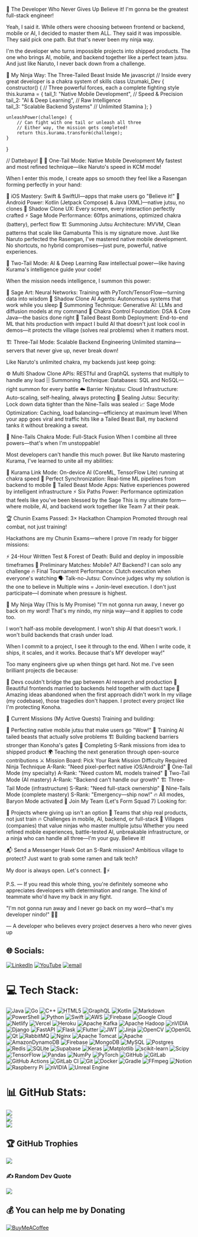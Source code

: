 🍜 The Developer Who Never Gives Up
Believe it! I'm gonna be the greatest full-stack engineer!

Yeah, I said it. While others were choosing between frontend or backend, mobile or AI, I decided to master them ALL. They said it was impossible. They said pick one path. But that's never been my ninja way.

I'm the developer who turns impossible projects into shipped products. The one who brings AI, mobile, and backend together like a perfect team jutsu. And just like Naruto, I never back down from a challenge.

🦊 My Ninja Way: The Three-Tailed Beast Inside Me
javascript
// Inside every great developer is a chakra system of skills
class Uzumaki_Dev {
    constructor() {
        // Three powerful forces, each a complete fighting style
        this.kurama = {
            tail_1: "Native Mobile Development",    // Speed & Precision
            tail_2: "AI & Deep Learning",          // Raw Intelligence  
            tail_3: "Scalable Backend Systems"     // Unlimited Stamina
        };
    }
    
    unleashPower(challenge) {
        // Can fight with one tail or unleash all three
        // Either way, the mission gets completed!
        return this.kurama.transform(challenge);
    }
}

// Dattebayo! 🍥
📱 One-Tail Mode: Native Mobile Development
My fastest and most refined technique—like Naruto's speed in KCM mode!

When I enter this mode, I create apps so smooth they feel like a Rasengan forming perfectly in your hand:

🍎 iOS Mastery: Swift & SwiftUI—apps that make users go "Believe it!"
🤖 Android Power: Kotlin (Jetpack Compose) & Java (XML)—native jutsu, no clones
🎨 Shadow Clone UX: Every screen, every interaction perfectly crafted
⚡ Sage Mode Performance: 60fps animations, optimized chakra (battery), perfect flow
🏗️ Summoning Jutsu Architecture: MVVM, Clean patterns that scale like Gamabunta
This is my signature move. Just like Naruto perfected the Rasengan, I've mastered native mobile development. No shortcuts, no hybrid compromises—just pure, powerful, native experiences.

🧠 Two-Tail Mode: AI & Deep Learning
Raw intellectual power—like having Kurama's intelligence guide your code!

When the mission needs intelligence, I summon this power:

🔬 Sage Art: Neural Networks: Training with PyTorch/TensorFlow—turning data into wisdom
🤖 Shadow Clone AI Agents: Autonomous systems that work while you sleep
🎨 Summoning Technique: Generative AI: LLMs and diffusion models at my command
💎 Chakra Control Foundation: DSA & Core Java—the basics done right
🚀 Tailed Beast Bomb Deployment: End-to-end ML that hits production with impact
I build AI that doesn't just look cool in demos—it protects the village (solves real problems) when it matters most.

🏗️ Three-Tail Mode: Scalable Backend Engineering
Unlimited stamina—servers that never give up, never break down!

Like Naruto's unlimited chakra, my backends just keep going:

⚙️ Multi Shadow Clone APIs: RESTful and GraphQL systems that multiply to handle any load
🗄️ Summoning Technique: Databases: SQL and NoSQL—right summon for every battle
☁️ Barrier Ninjutsu: Cloud Infrastructure: Auto-scaling, self-healing, always protecting
🔐 Sealing Jutsu: Security: Lock down data tighter than the Nine-Tails was sealed
📈 Sage Mode Optimization: Caching, load balancing—efficiency at maximum level
When your app goes viral and traffic hits like a Tailed Beast Ball, my backend tanks it without breaking a sweat.

🦊 Nine-Tails Chakra Mode: Full-Stack Fusion
When I combine all three powers—that's when I'm unstoppable!

Most developers can't handle this much power. But like Naruto mastering Kurama, I've learned to unite all my abilities:

📲 Kurama Link Mode: On-device AI (CoreML, TensorFlow Lite) running at chakra speed
🔄 Perfect Synchronization: Real-time ML pipelines from backend to mobile
🎯 Tailed Beast Mode Apps: Native experiences powered by intelligent infrastructure
⚡ Six Paths Power: Performance optimization that feels like you've been blessed by the Sage
This is my ultimate form—where mobile, AI, and backend work together like Team 7 at their peak.

🏆 Chunin Exams Passed: 3× Hackathon Champion
Promoted through real combat, not just training!

Hackathons are my Chunin Exams—where I prove I'm ready for bigger missions:

⚡ 24-Hour Written Test & Forest of Death: Build and deploy in impossible timeframes
🎯 Preliminary Matches: Mobile? AI? Backend? I can solo any challenge
🔥 Final Tournament Performance: Clutch execution when everyone's watching
🗣️ Talk-no-Jutsu: Convince judges why my solution is the one to believe in
Multiple wins = Jonin-level execution. I don't just participate—I dominate when pressure is highest.

💭 My Ninja Way (This Is My Promise)
"I'm not gonna run away, I never go back on my word!
That's my nindo, my ninja way—and it applies to code too.

I won't half-ass mobile development.
I won't ship AI that doesn't work.
I won't build backends that crash under load.

When I commit to a project, I see it through to the end.
When I write code, it ships, it scales, and it works.
Because that's MY developer way!"

Too many engineers give up when things get hard. Not me. I've seen brilliant projects die because:

🚫 Devs couldn't bridge the gap between AI research and production
🚫 Beautiful frontends married to backends held together with duct tape
🚫 Amazing ideas abandoned when the first approach didn't work
In my village (my codebase), those tragedies don't happen. I protect every project like I'm protecting Konoha.

🎯 Current Missions (My Active Quests)
Training and building:

🎨 Perfecting native mobile jutsu that make users go "Wow!"
🧠 Training AI tailed beasts that actually solve problems
🏗️ Building backend barriers stronger than Konoha's gates
🚀 Completing S-Rank missions from idea to shipped product
🌍 Teaching the next generation through open-source contributions
⚔️ Mission Board: Pick Your Rank
Mission Difficulty	Required Ninja Technique
A-Rank: "Need pixel-perfect native iOS/Android"	📱 One-Tail Mode (my specialty)
A-Rank: "Need custom ML models trained"	🧠 Two-Tail Mode (AI mastery)
A-Rank: "Backend can't handle our growth"	🏗️ Three-Tail Mode (infrastructure)
S-Rank: "Need full-stack ownership"	🦊 Nine-Tails Mode (complete mastery)
S-Rank: "Emergency—ship now!"	🔥 All modes, Baryon Mode activated
🤝 Join My Team (Let's Form Squad 7)
Looking for:

🍜 Projects where giving up isn't an option
🎯 Teams that ship real products, not just train
🔥 Challenges in mobile, AI, backend, or full-stack
🌟 Villages (companies) that value ninjas who master multiple jutsu
Whether you need refined mobile experiences, battle-tested AI, unbreakable infrastructure, or a ninja who can handle all three—I'm your guy. Believe it!

📬 Send a Messenger Hawk
Got an S-Rank mission? Ambitious village to protect? Just want to grab some ramen and talk tech?

My door is always open. Let's connect. 🍜⚡

P.S. — If you read this whole thing, you're definitely someone who appreciates developers with determination and range. The kind of teammate who'd have my back in any fight.

"I'm not gonna run away and I never go back on my word—that's my developer nindo!" 🦊🔥

— A developer who believes every project deserves a hero who never gives up


## 🌐 Socials:
[![LinkedIn](https://img.shields.io/badge/LinkedIn-%230077B5.svg?logo=linkedin&logoColor=white)](https://linkedin.com/in/https://www.linkedin.com/in/karan-chouhan-57a337283/) [![YouTube](https://img.shields.io/badge/YouTube-%23FF0000.svg?logo=YouTube&logoColor=white)](https://youtube.com/@https://www.youtube.com/@Z4TCH3) [![email](https://img.shields.io/badge/Email-D14836?logo=gmail&logoColor=white)](mailto:karanchouhan.3613@gmail.com) 

# 💻 Tech Stack:
![Java](https://img.shields.io/badge/java-%23ED8B00.svg?style=for-the-badge&logo=openjdk&logoColor=white) ![Go](https://img.shields.io/badge/go-%2300ADD8.svg?style=for-the-badge&logo=go&logoColor=white) ![C++](https://img.shields.io/badge/c++-%2300599C.svg?style=for-the-badge&logo=c%2B%2B&logoColor=white) ![HTML5](https://img.shields.io/badge/html5-%23E34F26.svg?style=for-the-badge&logo=html5&logoColor=white) ![GraphQL](https://img.shields.io/badge/-GraphQL-E10098?style=for-the-badge&logo=graphql&logoColor=white) ![Kotlin](https://img.shields.io/badge/kotlin-%237F52FF.svg?style=for-the-badge&logo=kotlin&logoColor=white) ![Markdown](https://img.shields.io/badge/markdown-%23000000.svg?style=for-the-badge&logo=markdown&logoColor=white) ![PowerShell](https://img.shields.io/badge/PowerShell-%235391FE.svg?style=for-the-badge&logo=powershell&logoColor=white) ![Python](https://img.shields.io/badge/python-3670A0?style=for-the-badge&logo=python&logoColor=ffdd54) ![Swift](https://img.shields.io/badge/swift-F54A2A?style=for-the-badge&logo=swift&logoColor=white) ![AWS](https://img.shields.io/badge/AWS-%23FF9900.svg?style=for-the-badge&logo=amazon-aws&logoColor=white) ![Firebase](https://img.shields.io/badge/firebase-%23039BE5.svg?style=for-the-badge&logo=firebase) ![Google Cloud](https://img.shields.io/badge/GoogleCloud-%234285F4.svg?style=for-the-badge&logo=google-cloud&logoColor=white) ![Netlify](https://img.shields.io/badge/netlify-%23000000.svg?style=for-the-badge&logo=netlify&logoColor=#00C7B7) ![Vercel](https://img.shields.io/badge/vercel-%23000000.svg?style=for-the-badge&logo=vercel&logoColor=white) ![Heroku](https://img.shields.io/badge/heroku-%23430098.svg?style=for-the-badge&logo=heroku&logoColor=white) ![Apache Kafka](https://img.shields.io/badge/Apache%20Kafka-000?style=for-the-badge&logo=apachekafka) ![Apache Hadoop](https://img.shields.io/badge/Apache%20Hadoop-66CCFF?style=for-the-badge&logo=apachehadoop&logoColor=black) ![nVIDIA](https://img.shields.io/badge/cuda-000000.svg?style=for-the-badge&logo=nVIDIA&logoColor=green) ![Django](https://img.shields.io/badge/django-%23092E20.svg?style=for-the-badge&logo=django&logoColor=white) ![FastAPI](https://img.shields.io/badge/FastAPI-005571?style=for-the-badge&logo=fastapi) ![Flask](https://img.shields.io/badge/flask-%23000.svg?style=for-the-badge&logo=flask&logoColor=white) ![Flutter](https://img.shields.io/badge/Flutter-%2302569B.svg?style=for-the-badge&logo=Flutter&logoColor=white) ![JWT](https://img.shields.io/badge/JWT-black?style=for-the-badge&logo=JSON%20web%20tokens) ![Jinja](https://img.shields.io/badge/jinja-white.svg?style=for-the-badge&logo=jinja&logoColor=black) ![OpenCV](https://img.shields.io/badge/opencv-%23white.svg?style=for-the-badge&logo=opencv&logoColor=white) ![OpenGL](https://img.shields.io/badge/OpenGL-%23FFFFFF.svg?style=for-the-badge&logo=opengl) ![Qt](https://img.shields.io/badge/Qt-%23217346.svg?style=for-the-badge&logo=Qt&logoColor=white) ![RabbitMQ](https://img.shields.io/badge/rabbitmq-FF6600?style=for-the-badge&logo=rabbitmq&logoColor=white) ![Nginx](https://img.shields.io/badge/nginx-%23009639.svg?style=for-the-badge&logo=nginx&logoColor=white) ![Apache Tomcat](https://img.shields.io/badge/apache%20tomcat-%23F8DC75.svg?style=for-the-badge&logo=apache-tomcat&logoColor=black) ![Apache](https://img.shields.io/badge/apache-%23D42029.svg?style=for-the-badge&logo=apache&logoColor=white) ![AmazonDynamoDB](https://img.shields.io/badge/Amazon%20DynamoDB-4053D6?style=for-the-badge&logo=Amazon%20DynamoDB&logoColor=white) ![Firebase](https://img.shields.io/badge/firebase-a08021?style=for-the-badge&logo=firebase&logoColor=ffcd34) ![MongoDB](https://img.shields.io/badge/MongoDB-%234ea94b.svg?style=for-the-badge&logo=mongodb&logoColor=white) ![MySQL](https://img.shields.io/badge/mysql-4479A1.svg?style=for-the-badge&logo=mysql&logoColor=white) ![Postgres](https://img.shields.io/badge/postgres-%23316192.svg?style=for-the-badge&logo=postgresql&logoColor=white) ![Redis](https://img.shields.io/badge/redis-%23DD0031.svg?style=for-the-badge&logo=redis&logoColor=white) ![SQLite](https://img.shields.io/badge/sqlite-%2307405e.svg?style=for-the-badge&logo=sqlite&logoColor=white) ![Supabase](https://img.shields.io/badge/Supabase-3ECF8E?style=for-the-badge&logo=supabase&logoColor=white) ![Keras](https://img.shields.io/badge/Keras-%23D00000.svg?style=for-the-badge&logo=Keras&logoColor=white) ![Matplotlib](https://img.shields.io/badge/Matplotlib-%23ffffff.svg?style=for-the-badge&logo=Matplotlib&logoColor=black) ![scikit-learn](https://img.shields.io/badge/scikit--learn-%23F7931E.svg?style=for-the-badge&logo=scikit-learn&logoColor=white) ![Scipy](https://img.shields.io/badge/SciPy-%230C55A5.svg?style=for-the-badge&logo=scipy&logoColor=%white) ![TensorFlow](https://img.shields.io/badge/TensorFlow-%23FF6F00.svg?style=for-the-badge&logo=TensorFlow&logoColor=white) ![Pandas](https://img.shields.io/badge/pandas-%23150458.svg?style=for-the-badge&logo=pandas&logoColor=white) ![NumPy](https://img.shields.io/badge/numpy-%23013243.svg?style=for-the-badge&logo=numpy&logoColor=white) ![PyTorch](https://img.shields.io/badge/PyTorch-%23EE4C2C.svg?style=for-the-badge&logo=PyTorch&logoColor=white) ![GitHub](https://img.shields.io/badge/github-%23121011.svg?style=for-the-badge&logo=github&logoColor=white) ![GitLab](https://img.shields.io/badge/gitlab-%23181717.svg?style=for-the-badge&logo=gitlab&logoColor=white) ![GitHub Actions](https://img.shields.io/badge/github%20actions-%232671E5.svg?style=for-the-badge&logo=githubactions&logoColor=white) ![GitLab CI](https://img.shields.io/badge/gitlab%20CI-%23181717.svg?style=for-the-badge&logo=gitlab&logoColor=white) ![Git](https://img.shields.io/badge/git-%23F05033.svg?style=for-the-badge&logo=git&logoColor=white) ![Docker](https://img.shields.io/badge/docker-%230db7ed.svg?style=for-the-badge&logo=docker&logoColor=white) ![Gradle](https://img.shields.io/badge/Gradle-02303A.svg?style=for-the-badge&logo=Gradle&logoColor=white) ![FFmpeg](https://shields.io/badge/FFmpeg-%23171717.svg?logo=ffmpeg&style=for-the-badge&labelColor=171717&logoColor=5cb85c) ![Notion](https://img.shields.io/badge/Notion-%23000000.svg?style=for-the-badge&logo=notion&logoColor=white) ![Raspberry Pi](https://img.shields.io/badge/-Raspberry_Pi-C51A4A?style=for-the-badge&logo=Raspberry-Pi) ![nVIDIA](https://img.shields.io/badge/nVIDIA-%2376B900.svg?style=for-the-badge&logo=nVIDIA&logoColor=white) ![Unreal Engine](https://img.shields.io/badge/unrealengine-%23313131.svg?style=for-the-badge&logo=unrealengine&logoColor=white)
# 📊 GitHub Stats:
![](https://github-readme-stats.vercel.app/api?username=karan3613&theme=dark&hide_border=false&include_all_commits=true&count_private=true)<br/>
![](https://nirzak-streak-stats.vercel.app/?user=karan3613&theme=dark&hide_border=false)<br/>
![](https://github-readme-stats.vercel.app/api/top-langs/?username=karan3613&theme=dark&hide_border=false&include_all_commits=true&count_private=true&layout=compact)

## 🏆 GitHub Trophies
![](https://github-profile-trophy.vercel.app/?username=karan3613&theme=radical&no-frame=false&no-bg=true&margin-w=4)

### ✍️ Random Dev Quote
![](https://quotes-github-readme.vercel.app/api?type=horizontal&theme=radical)

  ## 💰 You can help me by Donating
  [![BuyMeACoffee](https://img.shields.io/badge/Buy%20Me%20a%20Coffee-ffdd00?style=for-the-badge&logo=buy-me-a-coffee&logoColor=black)](https://buymeacoffee.com/https://buymeacoffee.com/karan3613) 

  
<!-- Proudly created with GPRM ( https://gprm.itsvg.in ) -->
